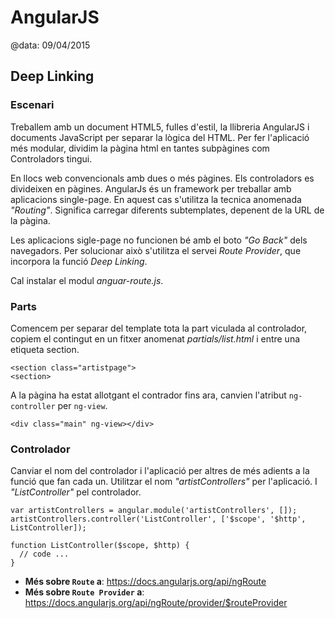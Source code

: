 
# AngularJS

@data: 09/04/2015

## Deep Linking

### Escenari

Treballem amb un document HTML5, fulles d'estil, la llibreria AngularJS i
documents JavaScript per separar la lògica del HTML. Per fer l'aplicació més
modular, dividim la pàgina html en tantes subpàgines com Controladors tingui.

En llocs web convencionals amb dues o més pàgines. Els controladors es
divideixen en pàgines. AngularJs és un framework per treballar amb aplicacions
single-page. En aquest cas s'utilitza la tecnica anomenada *"Routing"*.
Significa carregar diferents subtemplates, depenent de la URL de la pàgina.

Les aplicacions sigle-page no funcionen bé amb el boto *"Go Back"* dels
navegadors. Per solucionar això s'utilitza el servei *Route Provider*, que
incorpora la funció *Deep Linking*.

Cal instalar el modul *anguar-route.js*.

### Parts

Comencem per separar del template tota la part viculada al controlador, copiem
el contingut en un fitxer anomenat *partials/list.html* i entre una etiqueta
section.

```
<section class="artistpage">
<section>
```

A la pàgina ha estat allotgant el contrador fins ara, canvien l'atribut
`ng-controller` per `ng-view`.

```
<div class="main" ng-view></div>
```

### Controlador

Canviar el nom del controlador i l'aplicació per altres de més adients a la
funció que fan cada un. Utilitzar el nom *"artistControllers"* per l'aplicació.
I *"ListController"* pel controlador.

```
var artistControllers = angular.module('artistControllers', []);
artistControllers.controller('ListController', ['$scope', '$http', ListController]);

function ListController($scope, $http) {
  // code ...
}
```
- **Més sobre `Route` a**: https://docs.angularjs.org/api/ngRoute
- **Més sobre `Route Provider` a**: https://docs.angularjs.org/api/ngRoute/provider/$routeProvider
